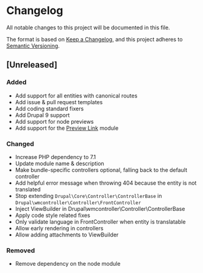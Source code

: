 # Changelog
All notable changes to this project will be documented in this file.

The format is based on [Keep a Changelog](https://keepachangelog.com/en/1.0.0/),
and this project adheres to [Semantic Versioning](https://semver.org/spec/v2.0.0.html).

## [Unreleased]
### Added
- Add support for all entities with canonical routes
- Add issue & pull request templates
- Add coding standard fixers
- Add Drupal 9 support
- Add support for node previews
- Add support for the [Preview Link](https://www.drupal.org/project/preview_link) module

### Changed
- Increase PHP dependency to 7.1
- Update module name & description
- Make bundle-specific controllers optional, falling back to the default 
 controller
- Add helpful error message when throwing 404 because the entity is not 
 translated
- Stop extending `Drupal\Core\Controller\ControllerBase` in 
 `Drupal\wmcontroller\Controller\FrontController`
- Inject ViewBuilder in Drupal\wmcontroller\Controller\ControllerBase
- Apply code style related fixes
- Only validate language in FrontController when entity is translatable
- Allow early rendering in controllers
- Allow adding attachments to ViewBuilder

### Removed
- Remove dependency on the node module

